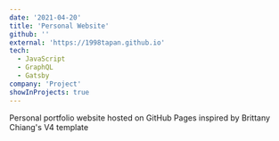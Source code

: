 ```yaml
---
date: '2021-04-20'
title: 'Personal Website'
github: ''
external: 'https://1998tapan.github.io'
tech:
  - JavaScript
  - GraphQL
  - Gatsby
company: 'Project'
showInProjects: true
---
```

Personal portfolio website hosted on GitHub Pages inspired by Brittany Chiang's V4 template
